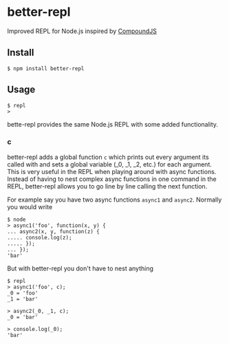 better-repl
================

Improved REPL for Node.js inspired by [CompoundJS](http://compoundjs.com/)

## Install
    $ npm install better-repl

## Usage

    $ repl
    >
    
bette-repl provides the same Node.js REPL with some added functionality.

### c

better-repl adds a global function `c` which prints out every argument its called with and sets a global variable (_0, 
_1, _2, etc.) for each argument. This is very useful in the REPL when playing around with async functions. Instead of 
having to nest complex async functions in one command in the REPL, better-repl allows you to go line by line calling the 
next function.

For example say you have two async functions `async1` and `async2`. Normally you would write

    $ node
    > async1('foo', function(x, y) {
    ... async2(x, y, function(z) {
    ..... console.log(z);
    ..... });
    ... });
    'bar'
    
But with better-repl you don't have to nest anything

    $ repl
    > async1('foo', c);
    _0 = 'foo'
    _1 = 'bar'
    
    > async2(_0, _1, c);
    _0 = 'bar'
    
    > console.log(_0);
    'bar'
